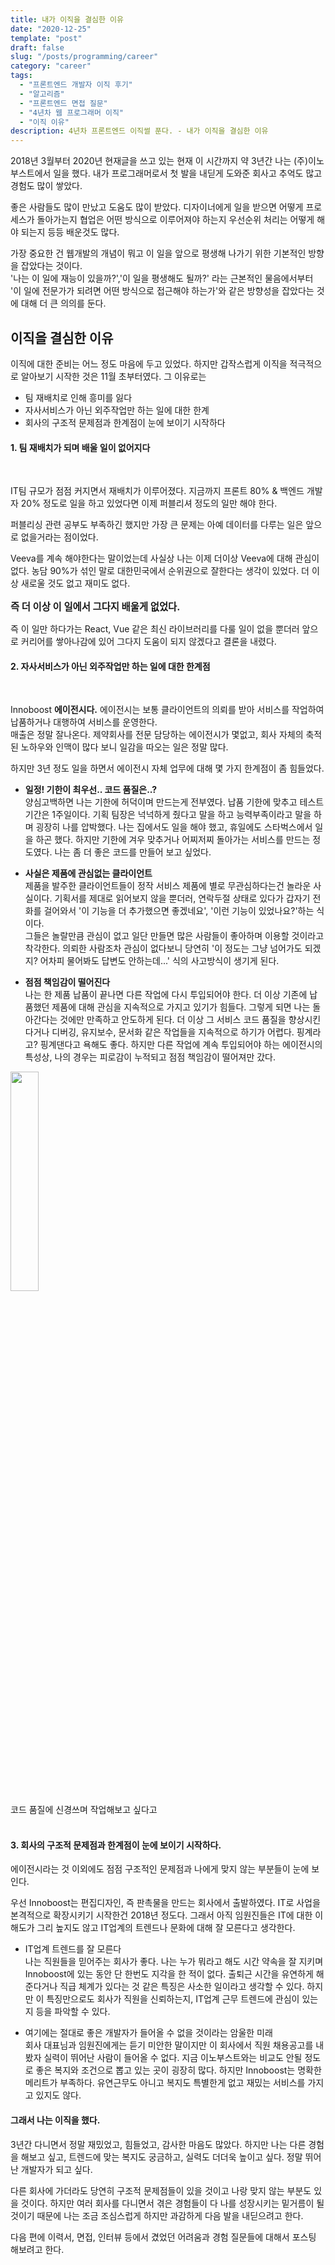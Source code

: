 ```yaml
---
title: 내가 이직을 결심한 이유
date: "2020-12-25"
template: "post"
draft: false
slug: "/posts/programming/career"
category: "career"
tags:
  - "프론트엔드 개발자 이직 후기"
  - "알고리즘"
  - "프론트엔드 면접 질문"
  - "4년차 웹 프로그래머 이직"
  - "이직 이유"
description: 4년차 프론트엔드 이직썰 푼다. - 내가 이직을 결심한 이유
---
```


2018년 3월부터 2020년 현재글을 쓰고 있는 현재 이 시간까지 약 3년간 나는 (주)이노부스트에서 일을 했다. 내가 프로그래머로서 첫 발을 내딛게 도와준 회사고 추억도 많고 경험도 많이 쌓았다.<br>

좋은 사람들도 많이 만났고 도움도 많이 받았다. 디자이너에게 일을 받으면 어떻게 프로세스가 돌아가는지 협업은 어떤 방식으로 이루어져야 하는지 우선순위 처리는 어떻게 해야 되는지 등등 배운것도 많다.

가장 중요한 건 웹개발의 개념이 뭐고 이 일을 앞으로 평생해 나가기 위한 기본적인 방향을 잡았다는 것이다. <br>'나는 이 일에 재능이 있을까?','이 일을 평생해도 될까?' 라는 근본적인 물음에서부터 <br>'이 일에 전문가가 되려면 어떤 방식으로 접근해야 하는가'와 같은 방향성을 잡았다는 것에 대해 더 큰 의의를 둔다.

## 이직을 결심한 이유

이직에 대한 준비는 어느 정도 마음에 두고 있었다. 하지만 갑작스럽게 이직을 적극적으로 알아보기 시작한 것은 11월 초부터였다.
그 이유로는

- 팀 재배치로 인해 흥미를 잃다
- 자사서비스가 아닌 외주작업만 하는 일에 대한 한계
- 회사의 구조적 문제점과 한계점이 눈에 보이기 시작하다

#### 1. 팀 재배치가 되며 배울 일이 없어지다

<br>

IT팀 규모가 점점 커지면서 재배치가 이루어졌다. 지금까지 프론트 80% & 백엔드 개발자 20% 정도로 일을 하고 있었다면 이제 퍼블리셔 정도의 일만 해야 한다.

퍼블리싱 관련 공부도 부족하긴 했지만 가장 큰 문제는 아예 데이터를 다루는 일은 앞으로 없을거라는 점이었다.

Veeva를 계속 해야한다는 말이었는데 사실상 나는 이제 더이상 Veeva에 대해 관심이 없다. 농담 90%가 섞인 말로 대한민국에서 순위권으로 잘한다는 생각이 있었다. 더 이상 새로울 것도 없고 재미도 없다.

<p style="font-size:1.1em; font-weight:bold;">즉 더 이상 이 일에서 그다지 배울게 없었다.</p>

즉 이 일만 하다가는 React, Vue 같은 최신 라이브러리를 다룰 일이 없을 뿐더러 앞으로 커리어를 쌓아나감에 있어 그다지 도움이 되지 않겠다고 결론을 내렸다.

#### 2. 자사서비스가 아닌 외주작업만 하는 일에 대한 한계점

<br>

Innoboost **에이전시다.** 에이전시는 보통 클라이언트의 의뢰를 받아 서비스를 작업하여 납품하거나 대행하여 서비스를 운영한다.<br>
매출은 정말 잘나온다. 제약회사를 전문 담당하는 에이전시가 몇없고, 회사 자체의 축적된 노하우와 인맥이 많다 보니 일감을 따오는 일은 정말 많다.

하지만 3년 정도 일을 하면서 에이전시 자체 업무에 대해 몇 가지 한계점이 좀 힘들었다.

- **일정! 기한이 최우선.. 코드 품질은..?**
  <br> 양심고백하면 나는 기한에 허덕이며 만드는게 전부였다. 납품 기한에 맞추고 테스트 기간은 1주일이다.
  기획 팀장은 넉넉하게 줬다고 말을 하고 능력부족이라고 말을 하며 굉장히 나를 압박했다. 나는 집에서도 일을 해야 했고, 휴일에도 스타벅스에서 일을 하곤 했다.
  하지만 기한에 겨우 맞추거나 어찌저찌 돌아가는 서비스를 만드는 정도였다.
  나는 좀 더 좋은 코드를 만들어 보고 싶었다.

- **사실은 제품에 관심없는 클라이언트**<br>
  제품을 발주한 클라이언트들이 정작 서비스 제품에 별로 무관심하다는건 놀라운 사실이다. 기획서를 제대로 읽어보지 않을 뿐더러, 연락두절 상태로 있다가 갑자기 전화를 걸어와서 '이 기능을 더 추가했으면 좋겠네요', '이런 기능이 있었나요?'하는 식이다.<br>
  그들은 놀랄만큼 관심이 없고 일단 만들면 많은 사람들이 좋아하며 이용할 것이라고 착각한다. 의뢰한 사람조차 관심이 없다보니 당연히 '이 정도는 그냥 넘어가도 되겠지? 어차피 물어봐도 답변도 안하는데...' 식의 사고방식이 생기게 된다.

- **점점 책임감이 떨어진다** <br>
  나는 한 제품 납품이 끝나면 다른 작업에 다시 투입되어야 한다. 더 이상 기존에 납품했던 제품에 대해 관심을 지속적으로 가지고 있기가 힘들다.
  그렇게 되면 나는 돌아간다는 것에만 만족하고 안도하게 된다. 더 이상 그 서비스 코드 품질을 향상시킨다거나 디버깅, 유지보수, 문서화 같은 작업들을 지속적으로 하기가 어렵다. 핑계라고? 핑계댄다고 욕해도 좋다. 하지만 다른 작업에 계속 투입되어야 하는 에이전시의 특성상, 나의 경우는 피로감이 누적되고 점점 책임감이 떨어져만 갔다.

<div >
<img width="30%" src="https://i.pinimg.com/originals/42/0e/39/420e39bd34d74ffae5c6af92a701d5cb.gif"/>
<figcaption>코드 품질에 신경쓰며 작업해보고 싶다고</figcaption>
</div>

<br>

#### 3. 회사의 구조적 문제점과 한계점이 눈에 보이기 시작하다.

에이전시라는 것 이외에도 점점 구조적인 문제점과 나에게 맞지 않는 부분들이 눈에 보인다.

우선 Innoboost는 편집디자인, 즉 판촉물을 만드는 회사에서 출발하였다. IT로 사업을 본격적으로 확장시키기 시작한건 2018년 정도다. 그래서 아직 임원진들은 IT에 대한 이해도가 그리 높지도 않고 IT업계의 트렌드나 문화에 대해 잘 모른다고 생각한다.

- IT업계 트렌드를 잘 모른다<br>
  나는 직원들을 믿어주는 회사가 좋다. 나는 누가 뭐라고 해도 시간 약속을 잘 지키며 Innoboost에 있는 동안 단 한번도 지각을 한 적이 없다.
  출퇴근 시간을 유연하게 해준다거나 직급 체계가 있다는 것 같은 특징은 사소한 일이라고 생각할 수 있다. 하지만 이 특징만으로도 회사가 직원을 신뢰하는지, IT업계 근무 트렌드에 관심이 있는지 등을 파악할 수 있다.

- 여기에는 절대로 좋은 개발자가 들어올 수 없을 것이라는 암울한 미래 <br>
  회사 대표님과 임원진에게는 듣기 미안한 말이지만 이 회사에서 직원 채용공고를 내봤자 실력이 뛰어난 사람이 들어올 수 없다. 지금 이노부스트와는 비교도 안될 정도로 좋은 복지와 조건으로 뽑고 있는 곳이 굉장히 많다. 하지만 Innoboost는 명확한 메리트가 부족하다. 유연근무도 아니고 복지도 특별한게 없고 재밌는 서비스를 가지고 있지도 않다.

#### 그래서 나는 이직을 했다.

3년간 다니면서 정말 재밌었고, 힘들었고, 감사한 마음도 많았다. 하지만 나는 다른 경험을 해보고 싶고, 트렌드에 맞는 복지도 궁금하고, 실력도 더더욱 높이고 싶다. 정말 뛰어난 개발자가 되고 싶다.

다른 회사에 가더라도 당연히 구조적 문제점들이 있을 것이고 나랑 맞지 않는 부분도 있을 것이다. 하지만 여러 회사를 다니면서 겪은 경험들이 다 나를 성장시키는 밑거름이 될 것이기 때문에 나는 조금 조심스럽게 하지만 과감하게 다음 발을 내딛으려고 한다.

다음 편에 이력서, 면접, 인터뷰 등에서 겼었던 어려움과 경험 질문들에 대해서 포스팅 해보려고 한다.

